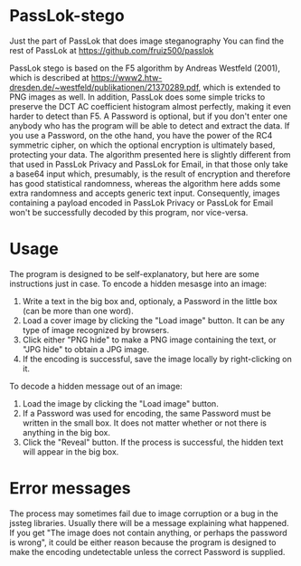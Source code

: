 # PassLok-stego
Just the part of PassLok that does image steganography
You can find the rest of PassLok at https://github.com/fruiz500/passlok

PassLok stego is based on the F5 algorithm by Andreas Westfeld (2001), which is described at https://www2.htw-dresden.de/~westfeld/publikationen/21370289.pdf, which is extended to PNG images as well. In addition, PassLok does some simple tricks to preserve the DCT AC coefficient histogram almost perfectly, making it even harder to detect than F5.
A Password is optional, but if you don't enter one anybody who has the program will be able to detect and extract the data. If you use a Password, on the othe hand, you have the power of the RC4 symmetric cipher, on which the optional encryption is ultimately based, protecting your data.
The algorithm presented here is slightly different from that used in PassLok Privacy and PassLok for Email, in that those only take a base64 input which, presumably, is the result of encryption and therefore has good statistical randomness, whereas the algorithm here adds some extra randomness and accepts generic text input. Consequently, images containing a payload encoded in PassLok Privacy or PassLok for Email won't be successfully decoded by this program, nor vice-versa.

# Usage
The program is designed to be self-explanatory, but here are some instructions just in case.
To encode a hidden mesasge into an image:
1. Write a text in the big box and, optionaly, a Password in the little box (can be more than one word).
2. Load a cover image by clicking the "Load image" button. It can be any type of image recognized by browsers.
3. Click either "PNG hide" to make a PNG image containing the text, or "JPG hide" to obtain a JPG image.
4. If the encoding is successful, save the image locally by right-clicking on it.

To decode a hidden message out of an image:
1. Load the image by clicking the "Load image" button.
2. If a Password was used for encoding, the same Password must be written in the small box. It does not matter whether or not there is anything in the big box.
3. Click the "Reveal" button. If the process is successful, the hidden text will appear in the big box.

# Error messages
The process may sometimes fail due to image corruption or a bug in the jssteg libraries. Usually there will be a message explaining what happened. If you get "The image does not contain anything, or perhaps the password is wrong", it could be either reason because the program is designed to make the encoding undetectable unless the correct Password is supplied.
